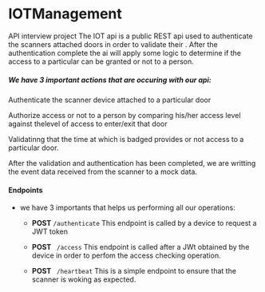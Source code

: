 # IOTManagement
API interview project
The IOT api is a public REST api used to authenticate the scanners attached doors in order to validate their . After the authentication complete the ai will apply some logic to determine if the access to a particular can be granted or not to a person.

##### We have 3 important actions that are occuring with our api:

Authenticate the scanner device attached to a particular door

Authorize access or not to a person by comparing his/her access level against thelevel of access to enter/exit that door

Validatinng that the time at which is badged provides or not access to a particular door.

After the validation and authentication has been completed, we are writting the event data received from the scanner to a mock data.

#### Endpoints

* we have 3 importants that helps us performing all our operations:

  * **POST** `/authenticate`
  This endpoint is called by a device to request a JWT token

  * **POST** ` /access`
  This endpoint is called after a JWt obtained by the device in order to perfom the access checking operation.

  *   **POST** ` /heartbeat`
  This is a simple endpoint to ensure that the scanner is woking as expected.

